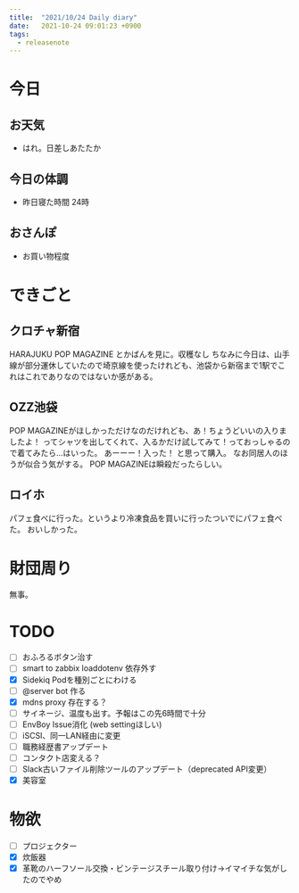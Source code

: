 ```yaml
---
title:  "2021/10/24 Daily diary"
date:   2021-10-24 09:01:23 +0900
tags:
  - releasenote
---
```

# 今日

## お天気

* はれ。日差しあたたか

## 今日の体調

* 昨日寝た時間 24時

## おさんぽ

* お買い物程度

# できごと

## クロチャ新宿

HARAJUKU POP MAGAZINE とかばんを見に。収穫なし
ちなみに今日は、山手線が部分運休していたので埼京線を使ったけれども、池袋から新宿まで1駅でこれはこれでありなのではないか感がある。

## OZZ池袋

POP MAGAZINEがほしかっただけなのだけれども、あ！ちょうどいいの入りましたよ！
ってシャツを出してくれて、入るかだけ試してみて！っておっしゃるので着てみたら…はいった。
あーーー！入った！ と思って購入。 なお同居人のほうが似合う気がする。
POP MAGAZINEは瞬殺だったらしい。

## ロイホ

パフェ食べに行った。というより冷凍食品を買いに行ったついでにパフェ食べた。
おいしかった。

# 財団周り

無事。


# TODO 

- [ ] おふろるボタン治す
- [ ] smart to zabbix loaddotenv 依存外す
- [x] Sidekiq Podを種別ごとにわける
- [ ] @server bot 作る
- [x] mdns proxy 存在する？
- [ ] サイネージ、温度も出す。予報はこの先6時間で十分
- [ ] EnvBoy Issue消化 (web settingほしい)
- [ ] iSCSI、同一LAN経由に変更
- [ ] 職務経歴書アップデート
- [ ] コンタクト店変える？
- [ ] Slack古いファイル削除ツールのアップデート（deprecated API変更）
- [x] 美容室

# 物欲

- [ ] プロジェクター
- [x] 炊飯器
- [x] 革靴のハーフソール交換・ビンテージスチール取り付け→イマイチな気がしたのでやめ
